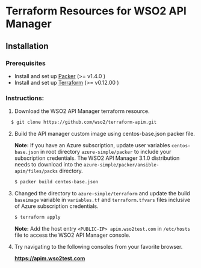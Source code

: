 # Terraform Resources for WSO2 API Manager

## Installation

### Prerequisites

* Install and set up [Packer](https://www.packer.io/) (>= v1.4.0 )
* Install and set up [Terraform](https://www.terraform.io/) (>= v0.12.00 )


### Instructions:

1. Download the WSO2 API Manager terraform resource.

 ```bash
   $ git clone https://github.com/wso2/terraform-apim.git
  ``` 

2. Build the API manager custom image using centos-base.json packer file.

   **Note:**  If you have an Azure subscription, update user variables `centos-base.json` in root directory `azure-simple/packer` to include your subscription credentials. The WSO2 API Manager 3.1.0 distribution needs to download into the  `azure-simple/packer/ansible-apim/files/packs` directory. 

   ```bash
   $ packer build centos-base.json 
   ```

3. Changed the directory to `azure-simple/terraform` and  update the build `baseimage` variable in  `variables.tf` and `terraform.tfvars` files inclusive of Azure subscription credentials.

   ```bash
   $ terraform apply  
   ```

   **Note:**  Add the host entry `<PUBLIC-IP> apim.wso2test.com` in `/etc/hosts` file  to access the WSO2 API Manager console. 
 
4. Try navigating to the following consoles from your favorite browser.

   **https://apim.wso2test.com**
